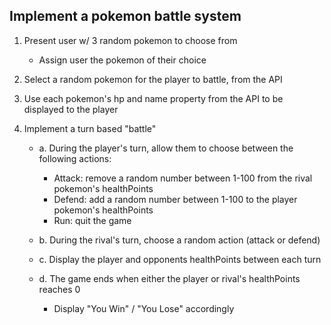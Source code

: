 ## Implement a pokemon battle system

1. Present user w/ 3 random pokemon to choose from
   - Assign user the pokemon of their choice

2. Select a random pokemon for the player to battle, from the API

3. Use each pokemon's hp and name property from the API to be displayed to the player

4. Implement a turn based "battle"
    - a. During the player's turn, allow them to choose between the following actions:

      - Attack: remove a random number between 1-100 from the rival pokemon's healthPoints
      - Defend: add a random number between 1-100 to the player pokemon's healthPoints
      - Run: quit the game

    - b. During the rival's turn, choose a random action (attack or defend)

    - c. Display the player and opponents healthPoints between each turn

    - d. The game ends when either the player or rival's healthPoints reaches 0
      - Display "You Win" / "You Lose" accordingly